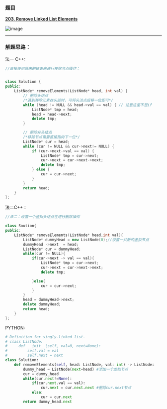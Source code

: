 ### 题目

 **[203. Remove Linked List Elements](https://leetcode-cn.com/problems/remove-linked-list-elements/)** 
 
 ![image](https://user-images.githubusercontent.com/42907149/127732324-6db7e32a-1c24-49b5-96d2-f6780d9fb4b3.png)
 
---


### 解题思路：

法一 C++:
```C++
//直接使用原来的链表来进行移除节点操作：


class Solution {
public:
    ListNode* removeElements(ListNode* head, int val) {
        // 删除头结点
        /*遇到移除元素在头部时，可将头洁点后移一位即可*/
        while (head != NULL && head->val == val) { // 注意这里不是if
            ListNode* tmp = head;
            head = head->next;
            delete tmp;
        }

        // 删除非头结点
        /*移除节点需要直接指向下一位*/
        ListNode* cur = head;
        while (cur != NULL && cur->next!= NULL) {
            if (cur->next->val == val) {
                ListNode* tmp = cur->next;
                cur->next = cur->next->next;
                delete tmp;
            } else {
                cur = cur->next;
            }
        }
        return head;
    }
};

```
法二C++：
```c++
//法二：设置一个虚拟头结点在进行删除操作

class Soution{
public:
	ListNode* removeElements(ListNode* head,int val){
		ListNode* dummyHead = new ListNode(0);//设置一共新的虚拟节点
		dummyHead ->next  = head;
		ListNode* cur = dummyHead;
		while(cur != NULL){
			if(cur->next -> val == val){
				ListNode* tmp = cur->next;
				cur->next = cur->next->next;
				delete tmp;

			}else{
				cur = cur->next;
			}
		}
		head = dummyHead->next;
		delete dummyHead;
		return head;
	}
};

```

PYTHON:
```PYTHON
# Definition for singly-linked list.
# class ListNode:
#     def __init__(self, val=0, next=None):
#         self.val = val
#         self.next = next
class Solution:
    def removeElements(self, head: ListNode, val: int) -> ListNode:
        dummy_head = ListNode(next=head) #添加一个虚拟节点
        cur = dummy_head
        while(cur.next!=None):
            if(cur.next.val == val):
                cur.next = cur.next.next #删除cur.next节点
            else:
                cur = cur.next
        return dummy_head.next
```
